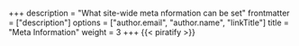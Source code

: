 +++
description = "What site-wide meta nformation can be set"
frontmatter = ["description"]
options = ["author.email", "author.name", "linkTitle"]
title = "Meta Information"
weight = 3
+++
{{< piratify >}}